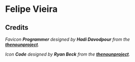 # Felipe Vieira

## Credits

*Favicon __Programmer__ designed by __Hadi Davodpour__
from the __[thenounproject](thenounproject.com)__.*

*Icon __Code__ designed by __Ryan Beck__
from the __[thenounproject](thenounproject.com)__.*
